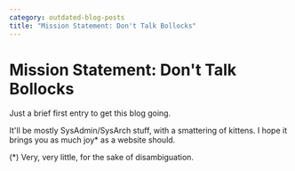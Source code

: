 ```yaml
---
category: outdated-blog-posts
title: "Mission Statement: Don't Talk Bollocks"
---
```


# Mission Statement: Don't Talk Bollocks

Just a brief first entry to get this blog going.

It'll be mostly SysAdmin/SysArch stuff, with a smattering of kittens. I hope it
brings you as much joy\* as a website should.

(\*) Very, very little, for the sake of disambiguation.
